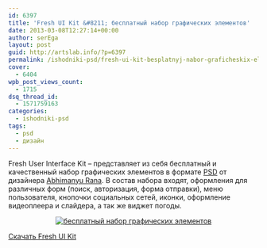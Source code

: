 ```yaml
---
id: 6397
title: 'Fresh UI Kit &#8211; бесплатный набор графических элементов'
date: 2013-03-08T12:27:14+00:00
author: serEga
layout: post
guid: http://artslab.info/?p=6397
permalink: /ishodniki-psd/fresh-ui-kit-besplatnyj-nabor-graficheskix-elementov/
cover:
  - 6404
wpb_post_views_count:
  - 1715
dsq_thread_id:
  - 1571759163
categories:
  - ishodniki-psd
tags:
  - psd
  - дизайн
---
```

Fresh User Interface Kit &#8211; представляет из себя бесплатный и качественный набор графических элементов в формате [PSD](http://artslab.info/category/ishodniki-psd/) от дизайнера [Abhimanyu Rana](http://dribbble.com/shots/962197-Ui-Kit). В состав набора входят, оформления для различных форм (поиск, авторизация, форма отправки), меню пользователя, кнопочки социальных сетей, иконки, оформление видеоплеера и слайдера, а так же виджет погоды.

<center>
  <a href="{{site.img_cdn}}/fresh_ui_kit.jpg"><img src="{{site.img_cdn}}/fresh_ui_kit-300x225.jpg" alt="бесплатный набор графических элементов" class="size-medium wp-image-6398" srcset="{{site.img_cdn}}/fresh_ui_kit-300x225.jpg 300w, {{site.img_cdn}}/fresh_ui_kit-1024x768.jpg 1024w, {{site.img_cdn}}/fresh_ui_kit.jpg 1600w" sizes="(max-width: 300px) 100vw, 300px" /></a>
</center>

[Скачать Fresh UI Kit](http://d.pr/f/rEyg)